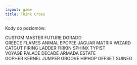 ```yaml
---
layout: game
title: Think Cross
---
```


Kody do poziomów:

CUSTOM 	MASTER 	FUTURE 	DORADO	
GREECE  	FLAMES
ANIMAL  	EPOPEE  	JAGUAR 	MATRIX  	WIZARD  
	CATGUT
FIRING  	LADDER  	FIRKIN  	SPHINX  	TYPIST  	
VOYAGE
PALACE 	DECADE  	ARMADA	ESTATE  	
GOPHER 	KERNEL
JUMPER  	GROOVE	HIPHOP  	OFFSET  	SUINEG
